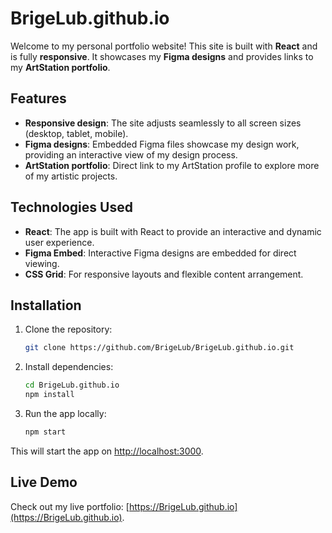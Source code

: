

# BrigeLub.github.io

Welcome to my personal portfolio website! This site is built with **React** and is fully **responsive**. It showcases my **Figma designs** and provides links to my **ArtStation portfolio**.

## Features
- **Responsive design**: The site adjusts seamlessly to all screen sizes (desktop, tablet, mobile).
- **Figma designs**: Embedded Figma files showcase my design work, providing an interactive view of my design process.
- **ArtStation portfolio**: Direct link to my ArtStation profile to explore more of my artistic projects.

## Technologies Used
- **React**: The app is built with React to provide an interactive and dynamic user experience.
- **Figma Embed**: Interactive Figma designs are embedded for direct viewing.
- **CSS Grid**: For responsive layouts and flexible content arrangement.

## Installation

1. Clone the repository:
   ```bash
   git clone https://github.com/BrigeLub/BrigeLub.github.io.git
   ```

2. Install dependencies:
   ```bash
   cd BrigeLub.github.io
   npm install
   ```

3. Run the app locally:
   ```bash
   npm start
   ```

This will start the app on [http://localhost:3000](http://localhost:3000).

## Live Demo
Check out my live portfolio: [https://BrigeLub.github.io](https://BrigeLub.github.io).

